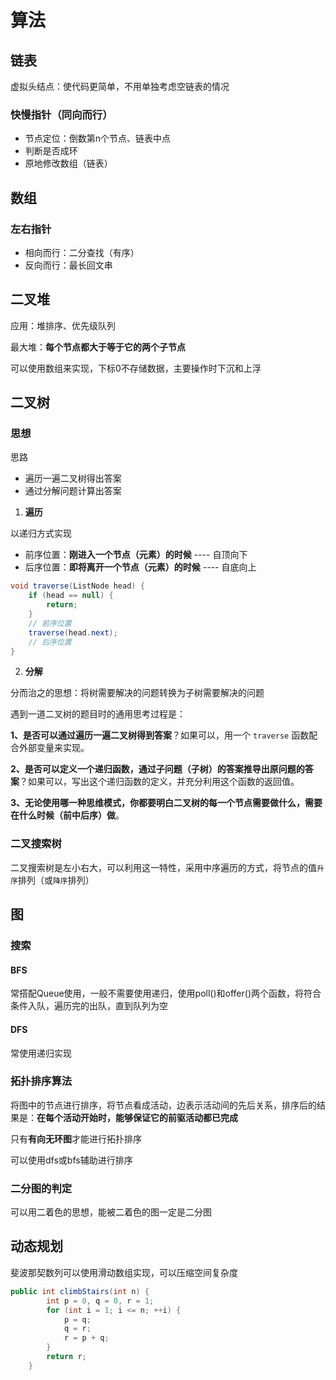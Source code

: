 # 算法

## 链表

虚拟头结点：使代码更简单，不用单独考虑空链表的情况

### 快慢指针（同向而行）

- 节点定位：倒数第n个节点、链表中点
- 判断是否成环
- 原地修改数组（链表）

## 数组

### 左右指针

- 相向而行：二分查找（有序）
- 反向而行：最长回文串

## 二叉堆

应用：堆排序、优先级队列

最大堆：**每个节点都大于等于它的两个子节点**

可以使用数组来实现，下标0不存储数据，主要操作时下沉和上浮

## 二叉树

### 思想

思路

- 遍历一遍二叉树得出答案
- 通过分解问题计算出答案

1. **遍历**

以递归方式实现

- 前序位置：**刚进入一个节点（元素）的时候** ---- 自顶向下
- 后序位置：**即将离开一个节点（元素）的时候** ---- 自底向上

```java
void traverse(ListNode head) {
    if (head == null) {
        return;
    }
    // 前序位置
    traverse(head.next);
    // 后序位置
}
```

2. **分解**

分而治之的思想：将树需要解决的问题转换为子树需要解决的问题



遇到一道二叉树的题目时的通用思考过程是：

**1、是否可以通过遍历一遍二叉树得到答案**？如果可以，用一个 `traverse` 函数配合外部变量来实现。

**2、是否可以定义一个递归函数，通过子问题（子树）的答案推导出原问题的答案**？如果可以，写出这个递归函数的定义，并充分利用这个函数的返回值。

**3、无论使用哪一种思维模式，你都要明白二叉树的每一个节点需要做什么，需要在什么时候（前中后序）做**。

### 二叉搜索树

二叉搜索树是左小右大，可以利用这一特性，采用中序遍历的方式，将节点的值`升序`排列（或`降序`排列）

## 图

### 搜索

#### BFS

常搭配Queue使用，一般不需要使用递归，使用poll()和offer()两个函数，将符合条件入队，遍历完的出队，直到队列为空

#### DFS

常使用递归实现

### 拓扑排序算法

将图中的节点进行排序，将节点看成活动，边表示活动间的先后关系，排序后的结果是：**在每个活动开始时，能够保证它的前驱活动都已完成**

只有**有向无环图**才能进行拓扑排序

可以使用dfs或bfs辅助进行排序

### 二分图的判定

可以用二着色的思想，能被二着色的图一定是二分图

## 动态规划

斐波那契数列可以使用滑动数组实现，可以压缩空间复杂度

```java
public int climbStairs(int n) {
        int p = 0, q = 0, r = 1;
        for (int i = 1; i <= n; ++i) {
            p = q; 
            q = r; 
            r = p + q;
        }
        return r;
    }
```

